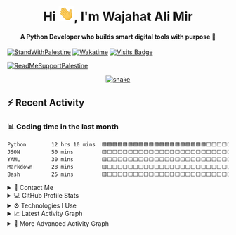 <div align="center">
    <h1 align="center">Hi <img width="35" src="https://github.com/1999AZZAR/1999AZZAR/blob/readme/resources/img/waving.gif">, I'm Wajahat Ali Mir</h1>
    <h4 align="center">A Python Developer who builds smart digital tools with purpose 🧠</h4>
</div>

[![StandWithPalestine](https://raw.githubusercontent.com/Safouene1/support-palestine-banner/master/StandWithPalestine.svg)](https://github.com/Safouene1/support-palestine-banner)
[![Wakatime](https://wakatime.com/badge/user/d594dc95-07a5-471b-a3e1-8d5fea65bed3.svg)](https://wakatime.com/@d594dc95-07a5-471b-a3e1-8d5fea65bed3)
[![Visits Badge](https://badges.pufler.dev/visits/wajahatalimirpro/badge-it)](https://badges.pufler.dev)

[![ReadMeSupportPalestine](https://raw.githubusercontent.com/Safouene1/support-palestine-banner/master/banner-support.svg)](https://github.com/Safouene1/support-palestine-banner)

<div align="center">
    <a href="https://github.com/wajahatalimirpro">
        <img src="https://github.com/wajahatalimirpro/wajahatalimirpro/output/github-snake-dark.svg" alt="snake" />
    </a>
</div>

## ⚡ Recent Activity

<!--START_SECTION:activity-->
<!-- Your GitHub activity will auto-populate here with GitHub Actions -->
<!--END_SECTION:activity-->

### :bar_chart: Coding time in the last month

<!--START_SECTION:waka-->

```txt
Python        12 hrs 10 mins  🟩🟩🟩🟩🟩🟩🟩🟩🟩🟩🟩🟩🟩🟩🟩🟩🟩🟩🟩🟩⬜⬜⬜⬜⬜   82.34 %
JSON          50 mins         🟨⬜⬜⬜⬜⬜⬜⬜⬜⬜⬜⬜⬜⬜⬜⬜⬜⬜⬜⬜⬜⬜⬜⬜⬜   05.65 %
YAML          30 mins         🟨⬜⬜⬜⬜⬜⬜⬜⬜⬜⬜⬜⬜⬜⬜⬜⬜⬜⬜⬜⬜⬜⬜⬜⬜   03.42 %
Markdown      28 mins         🟨⬜⬜⬜⬜⬜⬜⬜⬜⬜⬜⬜⬜⬜⬜⬜⬜⬜⬜⬜⬜⬜⬜⬜⬜   03.17 %
Bash          25 mins         🟨⬜⬜⬜⬜⬜⬜⬜⬜⬜⬜⬜⬜⬜⬜⬜⬜⬜⬜⬜⬜⬜⬜⬜⬜   02.89 %
```

<!--END_SECTION:waka-->

<details>
    <summary>💌 Contact Me</summary>
    <div>
        <samp>
            <h2 align="center">📬 You can reach me at:</h2>
            <p align="center">
                <a href="https://www.linkedin.com/in/wajahatalimirpro" target="blank">
                    <img src="https://img.shields.io/badge/linkedin-%230077B5.svg?style=for-the-badge&logo=linkedin&logoColor=white" height="30" />
                </a>
                <a href="mailto:mrwajahatalimir@gmail.com">
                    <img src="https://img.shields.io/badge/email-D14836?style=for-the-badge&logo=gmail&logoColor=white" height="30" />
                </a>
                <a href="https://wa.me/923700882006">
                    <img src="https://img.shields.io/badge/WhatsApp-25D366?style=for-the-badge&logo=whatsapp&logoColor=white" height="30" />
                </a>
            </p>
        </samp>
    </div>
</details>

<details>
  <summary>💻 GitHub Profile Stats</summary>
    <div>
        <h2 align="center">📊 GitHub Stats</h2>
        <p align="center">
            <a href="https://github.com/wajahatalimirpro">
                <img src="https://github-readme-streak-stats.herokuapp.com/?user=wajahatalimirpro&theme=dark&hide_border=true" />
            </a>
        </p>
        <p align="center">
            <a href="https://github.com/wajahatalimirpro">
                <img width="49.5%" src="https://github-readme-stats.vercel.app/api?username=wajahatalimirpro&show_icons=true&count_private=true&theme=react&hide_border=true&bg_color=0D1117" />
                <img width="49.5%" src="https://github-readme-activity-graph.vercel.app/graph?username=wajahatalimirpro&bg_color=0D1117&color=5BCDEC&line=5BCDEC&point=FFFFFF&hide_border=true" />
            </a>
        </p>
    </div>
</details>

<details>
    <summary>⚙️ Technologies I Use</summary>
    <div>
        <h2 align="center"> ⚙️ Tech Stack </h2>
        <img src="https://skillicons.dev/icons?i=python,flask,django,fastapi,mysql,sqlite,html,css,github,git&theme=dark" />
    </div>
</details>

<details>
  <summary>📈 Latest Activity Graph</summary>
  <br/>
  <h2 align="center">👇 Latest Contributions 👇</h2>
    <a href="https://github.com/wajahatalimirpro">
        <img alt="Wajahat's Activity Graph" src="https://github-readme-activity-graph.vercel.app/graph?username=wajahatalimirpro&bg_color=0D1117&color=5BCDEC&line=5BCDEC&point=FFFFFF&hide_border=true" />
    </a>
</details>

<details>
    <summary>🌌 More Advanced Activity Graph</summary>
    <br />
    <h2 align="center">🌌 Contribution Universe</h2>
    <img src="https://raw.githubusercontent.com/wajahatalimirpro/datafiles/profile-night-green.svg" />
</details>
